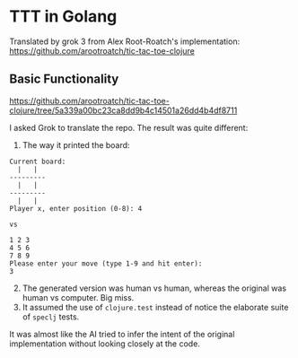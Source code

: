 # TTT in Golang

Translated by grok 3 from Alex Root-Roatch's implementation: https://github.com/arootroatch/tic-tac-toe-clojure

## Basic Functionality

https://github.com/arootroatch/tic-tac-toe-clojure/tree/5a339a00bc23ca8dd9b4c14501a26dd4b4df8711

I asked Grok to translate the repo.  The result was quite different:
1. The way it printed the board:
```
Current board:
  |   |
---------
  |   |
---------
  |   |  
Player x, enter position (0-8): 4

vs

1 2 3
4 5 6
7 8 9
Please enter your move (type 1-9 and hit enter):
3
```
2. The generated version was human vs human, whereas the original was human vs computer.  Big miss.
3. It assumed the use of `clojure.test` instead of notice the elaborate suite of `speclj` tests. 

It was almost like the AI tried to infer the intent of the original implementation without looking closely at the code.